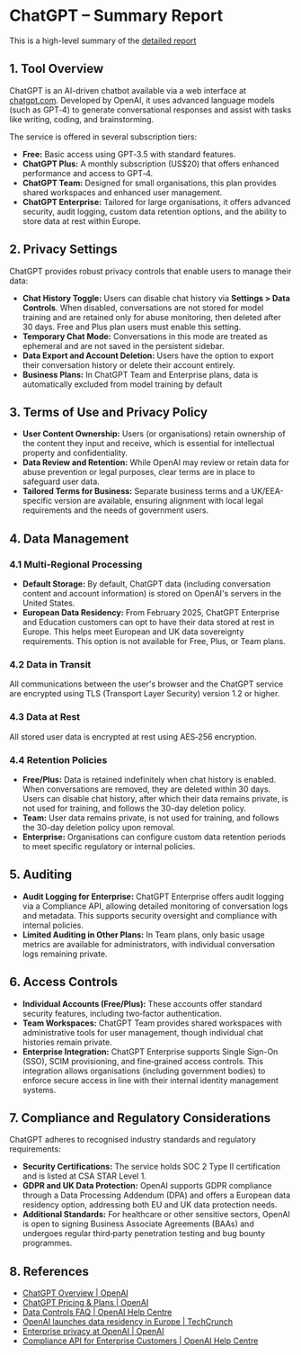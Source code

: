 # ChatGPT – Summary Report

This is a high-level summary of the [detailed report](chat-gpt-detailed.md)

## 1. Tool Overview

ChatGPT is an AI-driven chatbot available via a web interface at [chatgpt.com](https://chatgpt.com). Developed by OpenAI, it uses advanced language models (such as GPT‑4) to generate conversational responses and assist with tasks like writing, coding, and brainstorming.

The service is offered in several subscription tiers:
- **Free:** Basic access using GPT‑3.5 with standard features.
- **ChatGPT Plus:** A monthly subscription (US$20) that offers enhanced performance and access to GPT‑4.
- **ChatGPT Team:** Designed for small organisations, this plan provides shared workspaces and enhanced user management.
- **ChatGPT Enterprise:** Tailored for large organisations, it offers advanced security, audit logging, custom data retention options, and the ability to store data at rest within Europe.

## 2. Privacy Settings

ChatGPT provides robust privacy controls that enable users to manage their data:
- **Chat History Toggle:** Users can disable chat history via **Settings > Data Controls**. When disabled, conversations are not stored for model training and are retained only for abuse monitoring, then deleted after 30 days. Free and Plus plan users must enable this setting. 
- **Temporary Chat Mode:** Conversations in this mode are treated as ephemeral and are not saved in the persistent sidebar.
- **Data Export and Account Deletion:** Users have the option to export their conversation history or delete their account entirely.
- **Business Plans:** In ChatGPT Team and Enterprise plans, data is automatically excluded from model training by default

## 3. Terms of Use and Privacy Policy

- **User Content Ownership:** Users (or organisations) retain ownership of the content they input and receive, which is essential for intellectual property and confidentiality.
- **Data Review and Retention:** While OpenAI may review or retain data for abuse prevention or legal purposes, clear terms are in place to safeguard user data.
- **Tailored Terms for Business:** Separate business terms and a UK/EEA-specific version are available, ensuring alignment with local legal requirements and the needs of government users.

## 4. Data Management

### 4.1 Multi-Regional Processing

- **Default Storage:** By default, ChatGPT data (including conversation content and account information) is stored on OpenAI's servers in the United States.
- **European Data Residency:** From February 2025, ChatGPT Enterprise and Education customers can opt to have their data stored at rest in Europe. This helps meet European and UK data sovereignty requirements. This option is not available for Free, Plus, or Team plans.

### 4.2 Data in Transit

All communications between the user's browser and the ChatGPT service are encrypted using TLS (Transport Layer Security) version 1.2 or higher.

### 4.3 Data at Rest

All stored user data is encrypted at rest using AES‑256 encryption.

### 4.4 Retention Policies  

  - **Free/Plus:** Data is retained indefinitely when chat history is enabled. When conversations are removed, they are deleted within 30 days. Users can disable chat history, after which their data remains private, is not used for training, and follows the 30-day deletion policy.
  - **Team:** User data remains private, is not used for training, and follows the 30-day deletion policy upon removal.
  - **Enterprise:** Organisations can configure custom data retention periods to meet specific regulatory or internal policies.

## 5. Auditing

- **Audit Logging for Enterprise:** ChatGPT Enterprise offers audit logging via a Compliance API, allowing detailed monitoring of conversation logs and metadata. This supports security oversight and compliance with internal policies.
- **Limited Auditing in Other Plans:** In Team plans, only basic usage metrics are available for administrators, with individual conversation logs remaining private.

## 6. Access Controls

- **Individual Accounts (Free/Plus):** These accounts offer standard security features, including two‑factor authentication.
- **Team Workspaces:** ChatGPT Team provides shared workspaces with administrative tools for user management, though individual chat histories remain private.
- **Enterprise Integration:** ChatGPT Enterprise supports Single Sign-On (SSO), SCIM provisioning, and fine‑grained access controls. This integration allows organisations (including government bodies) to enforce secure access in line with their internal identity management systems.

## 7. Compliance and Regulatory Considerations

ChatGPT adheres to recognised industry standards and regulatory requirements:
- **Security Certifications:** The service holds SOC 2 Type II certification and is listed at CSA STAR Level 1.
- **GDPR and UK Data Protection:** OpenAI supports GDPR compliance through a Data Processing Addendum (DPA) and offers a European data residency option, addressing both EU and UK data protection needs.
- **Additional Standards:** For healthcare or other sensitive sectors, OpenAI is open to signing Business Associate Agreements (BAAs) and undergoes regular third‑party penetration testing and bug bounty programmes.

## 8. References

- [ChatGPT Overview | OpenAI](https://openai.com/chatgpt/overview/#:~:text=Get%20answers,more%20productive)
- [ChatGPT Pricing & Plans | OpenAI](https://openai.com/chatgpt/pricing/#:~:text=Team)
- [Data Controls FAQ | OpenAI Help Centre](https://help.openai.com/en/articles/7730893-data-controls-faq)
- [OpenAI launches data residency in Europe | TechCrunch](https://techcrunch.com/2025/02/06/openai-launches-data-residency-in-europe/)
- [Enterprise privacy at OpenAI | OpenAI](https://openai.com/enterprise-privacy/#:~:text=Who%20owns%20inputs%20and%20outputs%3F)
- [Compliance API for Enterprise Customers | OpenAI Help Centre](https://help.openai.com/en/articles/9261474-compliance-apis-for-enterprise-customers)


